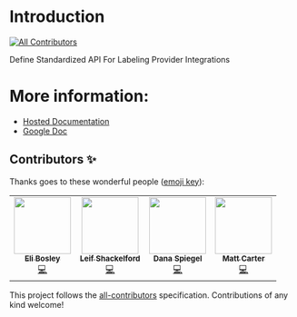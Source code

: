 # Introduction
<!-- ALL-CONTRIBUTORS-BADGE:START - Do not remove or modify this section -->
[![All Contributors](https://img.shields.io/badge/all_contributors-1-orange.svg?style=flat-square)](#contributors-)
<!-- ALL-CONTRIBUTORS-BADGE:END -->

Define Standardized API For Labeling Provider Integrations

# More information:

- [Hosted Documentation](https://cannabis-labeling-api.github.io/universal-cannabis-api/)
- [Google Doc](https://docs.google.com/document/d/1KXGiw4Gjb3kKb8SEOZmzRyIonxqCjKSbJpgsifr9uZw)

## Contributors ✨

Thanks goes to these wonderful people ([emoji key](https://allcontributors.org/docs/en/emoji-key)):

<!-- ALL-CONTRIBUTORS-LIST:START - Do not remove or modify this section -->
<!-- prettier-ignore-start -->
<!-- markdownlint-disable -->
<table>
  <tr>
    <td align="center"><a href="http://elijahbosley.com"><img src="https://avatars.githubusercontent.com/u/11823237?v=4?s=100" width="100px;" alt=""/><br /><sub><b>Eli Bosley</b></sub></a><br /><a href="https://github.com/Cannabis-Labeling-API/universal-cannabis-api/commits?author=elibosley" title="Code">💻</a></td>
    <td align="center"><a href="http://chroma.fund"><img src="https://avatars.githubusercontent.com/u/4080925?v=4?s=100" width="100px;" alt=""/><br /><sub><b>Leif Shackelford</b></sub></a><br /><a href="https://github.com/Cannabis-Labeling-API/universal-cannabis-api/commits?author=1e1f" title="Code">💻</a></td>
    <td align="center"><a href="http://foundertherapy.co"><img src="https://avatars.githubusercontent.com/u/6631?v=4?s=100" width="100px;" alt=""/><br /><sub><b>Dana Spiegel</b></sub></a><br /><a href="https://github.com/Cannabis-Labeling-API/universal-cannabis-api/commits?author=danaspiegel" title="Code">💻</a></td>
    <td align="center"><a href="https://github.com/TechnotronicOz"><img src="https://avatars.githubusercontent.com/u/1142035?v=4?s=100" width="100px;" alt=""/><br /><sub><b>Matt Carter</b></sub></a><br /><a href="https://github.com/Cannabis-Labeling-API/universal-cannabis-api/commits?author=TechnotronicOz" title="Code">💻</a></td>
  </tr>
</table>

<!-- markdownlint-restore -->
<!-- prettier-ignore-end -->

<!-- ALL-CONTRIBUTORS-LIST:END -->

This project follows the [all-contributors](https://github.com/all-contributors/all-contributors) specification. Contributions of any kind welcome!